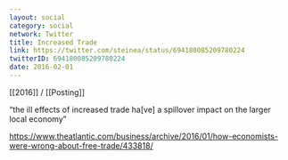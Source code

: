 ```yaml
---
layout: social
category: social
network: Twitter
title: Increased Trade
link: https://twitter.com/steinea/status/694180085209780224
twitterID: 694180085209780224
date: 2016-02-01
---
```


[[2016]] / [[Posting]]

“the ill effects of increased trade ha[ve] a spillover impact on the larger local economy”

<https://www.theatlantic.com/business/archive/2016/01/how-economists-were-wrong-about-free-trade/433818/>
